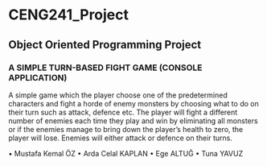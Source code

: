 # CENG241_Project
## Object Oriented Programming Project
### A SIMPLE TURN-BASED FIGHT GAME (CONSOLE APPLICATION)
A simple game which the player choose one of the predetermined characters and fight a horde of enemy monsters by
choosing what to do on their turn such as attack, defence etc. The
player will fight a different number of enemies each time they play
and win by eliminating all monsters or if the enemies manage to
bring down the player’s health to zero, the player will lose. Enemies
will either attack or defence on their turns.

• Mustafa Kemal ÖZ 
• Arda Celal KAPLAN 
• Ege ALTUĞ 
• Tuna YAVUZ
